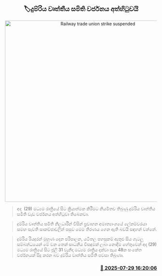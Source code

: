 <p align='center'><b><h2 align='center' title='Railway trade union strike suspended'>🏷දුම්රිය වෘත්තීය සමිති වර්ජනය අත්හිටුවයි</h2></b></p>
<p align='center'><img src='https://helakuru.sgp1.cdn.digitaloceanspaces.com/esana/images/lib/trainjaffna.jpg' width='600' alt='Railway trade union strike suspended'></p>

> අද  (29) මධ්‍යම රාත්‍රියේ සිට ක්‍රියාත්මක කිරීමට නියමිතව තිබුණු දුම්රිය වෘත්තීය සමිති වැඩ වර්ජනය අත්හිටුවා තිබෙනවා. 

> දුම්රිය වෘත්තිය සමිති නිලධාරීන් විසින් ප්‍රවාහන අමාත්‍යාංශයේ ලේකම්වරයා සමඟ පැවති සාකච්ඡාවලින් පසුව මෙම තීරණය ගෙන ඇති බවයි සඳහන් වන්නේ.

> දුම්රිය රියදුරන් මුහුණ දෙන පරිපාලන, යටිතල පහසුකම් ඇතුළු සිය ගැටලු සම්බන්ධයෙන් මේ වන තෙක් සාධනීය විසඳුමක් ලබා නොදීම හේතුවෙන් අද (29) මධ්‍යම රාත්‍රියේ සිට ජූලි 31 වැනිදා මධ්‍යම රාත්‍රිය දක්වා පැය 48ක සංකේත වර්ජනයක් සිදු කරන බව දුම්රිය වෘත්තිය සමිති පවසා තිබුණා.



<h3 align='right'><a href='https://www.helakuru.lk/esana/p/112268/'>📅 2025-07-29 16:20:06</a></h3>
